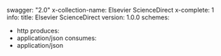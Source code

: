 swagger: "2.0"
x-collection-name: Elsevier ScienceDirect
x-complete: 1
info:
  title: Elsevier ScienceDirect
  version: 1.0.0
schemes:
- http
produces:
- application/json
consumes:
- application/json